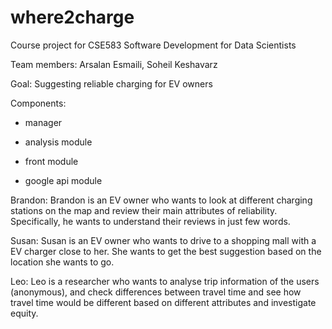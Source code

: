 # where2charge
Course project for CSE583 Software Development for Data Scientists 

Team members: Arsalan Esmaili, Soheil Keshavarz

Goal: Suggesting reliable charging for EV owners

Components: 

- manager 

- analysis module

- front module

- google api module


Brandon: Brandon is an EV owner who wants to look at different charging stations on the map and review their main attributes of reliability. Specifically, he wants to understand their reviews in just few words.

Susan: Susan is an EV owner who wants to drive to a shopping mall with a EV charger close to her. She wants to get the best suggestion based on the location she wants to go. 

Leo: Leo is a researcher who wants to analyse trip information of the users (anonymous), and check differences between travel time and see how travel time would be different based on different attributes and investigate equity.



